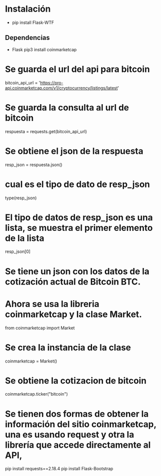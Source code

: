# Instalación
- pip install Flask-WTF
## Dependencias
- Flask
pip3 install coinmarketcap
# Se guarda el url del api para bitcoin
bitcoin_api_url = 'https://pro-api.coinmarketcap.com/v1/cryptocurrency/listings/latest'
# Se guarda la consulta al url de bitcoin
respuesta = requests.get(bitcoin_api_url)
# Se obtiene el json de la respuesta
resp_json = respuesta.json()
# cual es el tipo de dato de resp_json
type(resp_json)
# El tipo de datos de resp_json es una lista, se muestra el primer elemento de la lista
resp_json[0]
# Se tiene un json con los datos de la cotización actual de Bitcoin BTC.
# Ahora se usa la libreria coinmarketcap y la clase Market.
from coinmarketcap import Market
# Se crea la instancia de la clase
coinmarketcap = Market()
# Se obtiene la cotizacion de bitcoin
coinmarketcap.ticker("bitcoin")
# Se tienen dos formas de obtener la información del sitio coinmarketcap, una es usando request y otra la librería que accede directamente al API,
pip install requests==2.18.4
pip install Flask-Bootstrap